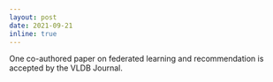 ```yaml
---
layout: post
date: 2021-09-21
inline: true
---
```


One co-authored paper on federated learning and recommendation is accepted by the VLDB Journal.
